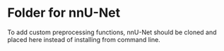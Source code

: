 # Folder for nnU-Net

To add custom preprocessing functions, nnU-Net should be cloned and placed here instead of installing from command line. 
